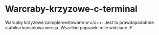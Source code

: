 # Warcraby-krzyzowe-c-terminal
Warcaby krzyżowe zaimplementowane w c/c++.  Jest to prawdopodobnie stabilna konsolowa wersja. Wszelkie poprawki mile widziane :P
